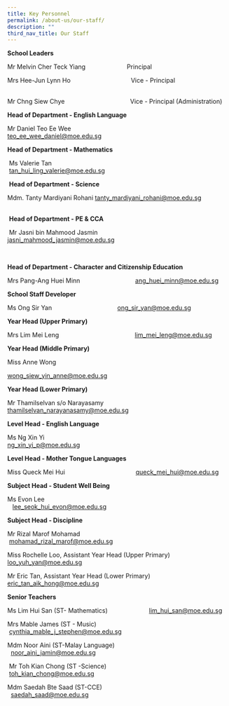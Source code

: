 ```yaml
---
title: Key Personnel
permalink: /about-us/our-staff/
description: ""
third_nav_title: Our Staff
---
```

**School Leaders**

Mr Melvin Cher Teck Yiang&nbsp; &nbsp; &nbsp; &nbsp; &nbsp; &nbsp; &nbsp; &nbsp; &nbsp; &nbsp; &nbsp; &nbsp; Principal

Mrs Hee-Jun Lynn Ho&nbsp;&nbsp; &nbsp;&nbsp;&nbsp; &nbsp;&nbsp;&nbsp;&nbsp;&nbsp; &nbsp;&nbsp;&nbsp; &nbsp;&nbsp;&nbsp; &nbsp;&nbsp;&nbsp; &nbsp;&nbsp;&nbsp; &nbsp;&nbsp;&nbsp; &nbsp;&nbsp;Vice - Principal&nbsp;&nbsp;&nbsp;&nbsp; &nbsp;&nbsp;&nbsp; &nbsp;&nbsp; &nbsp;&nbsp;&nbsp;&nbsp; &nbsp;&nbsp;&nbsp; &nbsp;&nbsp;&nbsp; &nbsp;&nbsp;&nbsp; &nbsp;&nbsp; &nbsp; &nbsp; &nbsp;&nbsp;  

Mr Chng Siew Chye&nbsp; &nbsp;&nbsp;&nbsp;&nbsp; &nbsp;&nbsp;&nbsp; &nbsp;&nbsp;&nbsp; &nbsp;&nbsp;&nbsp; &nbsp;&nbsp;&nbsp; &nbsp;&nbsp;&nbsp; &nbsp;&nbsp;&nbsp; &nbsp;&nbsp;&nbsp; &nbsp;&nbsp;&nbsp;Vice - Principal  (Administration)

**Head of Department - English Language**

Mr Daniel Teo Ee Wee &nbsp;&nbsp; &nbsp;&nbsp;&nbsp; &nbsp;&nbsp;&nbsp; &nbsp;&nbsp;&nbsp; &nbsp;&nbsp;&nbsp; &nbsp;&nbsp;&nbsp; &nbsp;&nbsp;&nbsp; &nbsp;&nbsp;&nbsp; &nbsp;&nbsp;&nbsp; &nbsp;&nbsp;&nbsp; teo_ee_wee_daniel@moe.edu.sg

  

**Head of Department - Mathematics** &nbsp;

&nbsp;Ms Valerie Tan &nbsp;&nbsp; &nbsp;&nbsp;&nbsp; &nbsp;&nbsp;&nbsp; &nbsp;&nbsp;&nbsp; &nbsp;&nbsp;&nbsp; &nbsp;&nbsp;&nbsp; &nbsp;&nbsp;&nbsp; &nbsp;&nbsp;&nbsp; &nbsp;&nbsp;&nbsp; &nbsp;&nbsp;&nbsp; &nbsp;&nbsp;&nbsp; &nbsp;&nbsp; &nbsp;&nbsp;&nbsp;&nbsp; &nbsp;&nbsp;&nbsp; &nbsp;tan_hui_ling_valerie@moe.edu.sg&nbsp;

  

&nbsp;**Head of Department - Science** &nbsp;

Mdm. Tanty Mardiyani Rohani                             tanty_mardiyani_rohani@moe.edu.sg
&nbsp; &nbsp;&nbsp;&nbsp; &nbsp;&nbsp;&nbsp; &nbsp;&nbsp;&nbsp; &nbsp;&nbsp;&nbsp; &nbsp;&nbsp;&nbsp; &nbsp;&nbsp;&nbsp; &nbsp;&nbsp;&nbsp; &nbsp;&nbsp;&nbsp; &nbsp;&nbsp;&nbsp; &nbsp;&nbsp;&nbsp; &nbsp;&nbsp;&nbsp; &nbsp;&nbsp;&nbsp; &nbsp;&nbsp;&nbsp; 

&nbsp;**Head of Department - PE &amp; CCA**

&nbsp;Mr Jasni bin Mahmood Jasmin &nbsp;&nbsp; &nbsp;&nbsp;&nbsp; &nbsp;&nbsp;&nbsp; &nbsp;&nbsp;&nbsp; &nbsp;&nbsp;&nbsp; &nbsp;&nbsp;&nbsp; jasni_mahmood_jasmin@moe.edu.sg

&nbsp; 

**Head of Department - Character and Citizenship Education**

Mrs Pang-Ang Huei Minn &nbsp;&nbsp; &nbsp;&nbsp;&nbsp; &nbsp;&nbsp;&nbsp; &nbsp;&nbsp;&nbsp; &nbsp;&nbsp;&nbsp; &nbsp;&nbsp;&nbsp; &nbsp;&nbsp;&nbsp; &nbsp;&nbsp;&nbsp; ang_huei_minn@moe.edu.sg

**School Staff Developer**

Ms Ong Sir Yan&nbsp;&nbsp; &nbsp;&nbsp;&nbsp; &nbsp;&nbsp;&nbsp; &nbsp;&nbsp;&nbsp; &nbsp;&nbsp;&nbsp; &nbsp;&nbsp;&nbsp; &nbsp;&nbsp;&nbsp; &nbsp;&nbsp;&nbsp; &nbsp;&nbsp;&nbsp; &nbsp;&nbsp;           ong_sir_yan@moe.edu.sg

**Year Head (Upper Primary)** &nbsp;
&nbsp;

Mrs Lim Mei Leng&nbsp;&nbsp; &nbsp;&nbsp;&nbsp; &nbsp;&nbsp;&nbsp; &nbsp;&nbsp;&nbsp; &nbsp;&nbsp;&nbsp; &nbsp;&nbsp;&nbsp; &nbsp;&nbsp;&nbsp; &nbsp;&nbsp;&nbsp; &nbsp;&nbsp;&nbsp; &nbsp;&nbsp; &nbsp;&nbsp;&nbsp;&nbsp; &nbsp;lim_mei_leng@moe.edu.sg
 
 
**Year Head (Middle Primary)**
 
 Miss Anne Wong
 
 wong_siew_yin_anne@moe.edu.sg

  

**Year Head (Lower Primary)**

Mr Thamilselvan s/o Narayasamy &nbsp;&nbsp; &nbsp;&nbsp;&nbsp; &nbsp;&nbsp;&nbsp; &nbsp;&nbsp;&nbsp; &nbsp; thamilselvan_narayanasamy@moe.edu.sg

**Level Head - English Language**

Ms Ng Xin Yi&nbsp;&nbsp;&nbsp; &nbsp;&nbsp;&nbsp; &nbsp;&nbsp;&nbsp; &nbsp;&nbsp;&nbsp; &nbsp;&nbsp;&nbsp; &nbsp;&nbsp;&nbsp; &nbsp;&nbsp;&nbsp; &nbsp;&nbsp; &nbsp;&nbsp;&nbsp;&nbsp; <br>ng_xin_yi_p@moe.edu.sg


**Level Head - Mother Tongue Languages**

Miss Queck Mei Hui&nbsp;&nbsp; &nbsp;&nbsp;&nbsp; &nbsp;&nbsp;&nbsp; &nbsp;&nbsp;&nbsp; &nbsp;&nbsp;&nbsp; &nbsp;&nbsp;&nbsp; &nbsp;&nbsp;&nbsp; &nbsp;&nbsp;&nbsp; &nbsp;&nbsp; &nbsp;&nbsp;&nbsp;&nbsp; &nbsp;&nbsp;queck_mei_hui@moe.edu.sg

 
  


  

**Subject Head - Student Well Being**&nbsp; &nbsp; &nbsp; &nbsp; &nbsp; &nbsp; &nbsp; &nbsp; &nbsp; &nbsp; &nbsp;&nbsp;

Ms Evon Lee&nbsp;&nbsp; &nbsp;&nbsp; &nbsp; &nbsp; &nbsp; &nbsp; &nbsp; &nbsp; &nbsp; &nbsp; &nbsp; &nbsp; &nbsp; &nbsp; &nbsp; &nbsp; &nbsp; &nbsp; &nbsp; &nbsp; &nbsp; &nbsp; &nbsp;&nbsp;&nbsp; &nbsp;&nbsp;&nbsp;lee_seok_hui_evon@moe.edu.sg

  



**Subject Head - Discipline**

Mr Rizal Marof Mohamad&nbsp; &nbsp;&nbsp;&nbsp; &nbsp;&nbsp;&nbsp; &nbsp;&nbsp;&nbsp; &nbsp;&nbsp;&nbsp; &nbsp;&nbsp; &nbsp;&nbsp;&nbsp; &nbsp;&nbsp;&nbsp;&nbsp; &nbsp;mohamad_rizal_marof@moe.edu.sg

Miss Rochelle Loo, Assistant Year Head (Upper Primary)<br>
loo_yuh_yan@moe.edu.sg

Mr Eric Tan, Assistant Year Head (Lower Primary)
eric_tan_aik_hong@moe.edu.sg


**Senior Teachers**&nbsp;&nbsp;&nbsp; &nbsp; &nbsp; &nbsp; &nbsp; &nbsp; &nbsp; &nbsp; &nbsp; &nbsp; &nbsp; &nbsp; &nbsp; &nbsp; &nbsp; &nbsp; &nbsp; &nbsp; &nbsp; &nbsp; &nbsp; &nbsp; &nbsp; &nbsp; &nbsp; &nbsp; &nbsp; &nbsp; &nbsp; &nbsp; &nbsp; &nbsp; &nbsp; &nbsp; &nbsp; &nbsp;

  

Ms Lim Hui San (ST- Mathematics)&nbsp;&nbsp; &nbsp;&nbsp; &nbsp;&nbsp;&nbsp;&nbsp; &nbsp;&nbsp;&nbsp; &nbsp;&nbsp;&nbsp; &nbsp;&nbsp;&nbsp; &nbsp;lim_hui_san@moe.edu.sg

  
Mrs Mable James (ST - Music)&nbsp;&nbsp; &nbsp;&nbsp; &nbsp;&nbsp;&nbsp;&nbsp; &nbsp;&nbsp;&nbsp; &nbsp;&nbsp;&nbsp; &nbsp;&nbsp;&nbsp; &nbsp;&nbsp;&nbsp; &nbsp;&nbsp;&nbsp; &nbsp;cynthia_mable_j_stephen@moe.edu.sg

  
Mdm Noor Aini (ST-Malay Language)&nbsp;&nbsp; &nbsp;&nbsp;&nbsp; &nbsp;&nbsp;&nbsp; &nbsp;&nbsp;&nbsp; &nbsp;&nbsp; &nbsp;&nbsp;noor_aini_jamin@moe.edu.sg

&nbsp;Mr Toh Kian Chong (ST -Science) &nbsp;&nbsp;&nbsp; &nbsp;&nbsp;&nbsp; &nbsp;&nbsp;&nbsp; &nbsp;&nbsp;&nbsp; &nbsp;&nbsp;&nbsp; &nbsp;&nbsp;&nbsp; &nbsp;toh_kian_chong@moe.edu.sg
 
 Mdm Saedah Bte Saad&nbsp;(ST-CCE) &nbsp; &nbsp; &nbsp;&nbsp;&nbsp;&nbsp; &nbsp;&nbsp;&nbsp; &nbsp;&nbsp;&nbsp; &nbsp;&nbsp;&nbsp; &nbsp;&nbsp;&nbsp; &nbsp;&nbsp;&nbsp; &nbsp;&nbsp;&nbsp; &nbsp;&nbsp;saedah_saad@moe.edu.sg&nbsp;&nbsp;